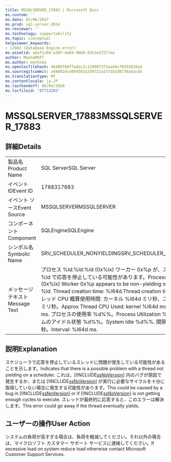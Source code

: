 ```yaml
---
title: MSSQLSERVER_17883 | Microsoft Docs
ms.custom: ''
ms.date: 03/06/2017
ms.prod: sql-server-2014
ms.reviewer: ''
ms.technology: supportability
ms.topic: conceptual
helpviewer_keywords:
- 17883 (Database Engine error)
ms.assetid: adaf1c04-e397-4a69-90b8-9353a37277ea
author: MashaMSFT
ms.author: mathoma
ms.openlocfilehash: 46488fb6f7adac2c1109871f2aad4c79352829ad
ms.sourcegitcommit: ad4d92dce894592a259721a1571b1d8736abacdb
ms.translationtype: MT
ms.contentlocale: ja-JP
ms.lasthandoff: 08/04/2020
ms.locfileid: "87713202"
---
```

# <a name="mssqlserver_17883"></a><span data-ttu-id="16c80-102">MSSQLSERVER_17883</span><span class="sxs-lookup"><span data-stu-id="16c80-102">MSSQLSERVER_17883</span></span>
    
## <a name="details"></a><span data-ttu-id="16c80-103">詳細</span><span class="sxs-lookup"><span data-stu-id="16c80-103">Details</span></span>  
  
|||  
|-|-|  
|<span data-ttu-id="16c80-104">製品名</span><span class="sxs-lookup"><span data-stu-id="16c80-104">Product Name</span></span>|<span data-ttu-id="16c80-105">SQL Server</span><span class="sxs-lookup"><span data-stu-id="16c80-105">SQL Server</span></span>|  
|<span data-ttu-id="16c80-106">イベント ID</span><span class="sxs-lookup"><span data-stu-id="16c80-106">Event ID</span></span>|<span data-ttu-id="16c80-107">17883</span><span class="sxs-lookup"><span data-stu-id="16c80-107">17883</span></span>|  
|<span data-ttu-id="16c80-108">イベント ソース</span><span class="sxs-lookup"><span data-stu-id="16c80-108">Event Source</span></span>|<span data-ttu-id="16c80-109">MSSQLSERVER</span><span class="sxs-lookup"><span data-stu-id="16c80-109">MSSQLSERVER</span></span>|  
|<span data-ttu-id="16c80-110">コンポーネント</span><span class="sxs-lookup"><span data-stu-id="16c80-110">Component</span></span>|<span data-ttu-id="16c80-111">SQLEngine</span><span class="sxs-lookup"><span data-stu-id="16c80-111">SQLEngine</span></span>|  
|<span data-ttu-id="16c80-112">シンボル名</span><span class="sxs-lookup"><span data-stu-id="16c80-112">Symbolic Name</span></span>|<span data-ttu-id="16c80-113">SRV_SCHEDULER_NONYIELDING</span><span class="sxs-lookup"><span data-stu-id="16c80-113">SRV_SCHEDULER_NONYIELDING</span></span>|  
|<span data-ttu-id="16c80-114">メッセージ テキスト</span><span class="sxs-lookup"><span data-stu-id="16c80-114">Message Text</span></span>|<span data-ttu-id="16c80-115">プロセス %ld:%ld:%ld (0x%lx) ワーカー 0x%p が、スケジューラ %ld で応答を停止している可能性があります。</span><span class="sxs-lookup"><span data-stu-id="16c80-115">Process %ld:%ld:%ld (0x%lx) Worker 0x%p appears to be non-yielding on Scheduler %ld.</span></span> <span data-ttu-id="16c80-116">Thread creation time: %I64d.</span><span class="sxs-lookup"><span data-stu-id="16c80-116">Thread creation time: %I64d.</span></span> <span data-ttu-id="16c80-117">スレッド CPU 概算使用時間: カーネル %I64d ミリ秒、ユーザー %I64d ミリ秒。</span><span class="sxs-lookup"><span data-stu-id="16c80-117">Approx Thread CPU Used: kernel %I64d ms, user %I64d ms.</span></span> <span data-ttu-id="16c80-118">プロセスの使用率 %d%%。</span><span class="sxs-lookup"><span data-stu-id="16c80-118">Process Utilization %d%%.</span></span> <span data-ttu-id="16c80-119">システムのアイドル状態 %d%%。</span><span class="sxs-lookup"><span data-stu-id="16c80-119">System Idle %d%%.</span></span> <span data-ttu-id="16c80-120">間隔: %I64d ミリ秒。</span><span class="sxs-lookup"><span data-stu-id="16c80-120">Interval: %I64d ms.</span></span>|  
  
## <a name="explanation"></a><span data-ttu-id="16c80-121">説明</span><span class="sxs-lookup"><span data-stu-id="16c80-121">Explanation</span></span>  
 <span data-ttu-id="16c80-122">スケジューラで応答を停止しているスレッドに問題が発生している可能性があることを示します。</span><span class="sxs-lookup"><span data-stu-id="16c80-122">Indicates that there is a possible problem with a thread not yielding on a scheduler.</span></span>  <span data-ttu-id="16c80-123">これは、[!INCLUDE[ssNoVersion](../../includes/ssnoversion-md.md)] 内のバグが原因で発生するか、または [!INCLUDE[ssNoVersion](../../includes/ssnoversion-md.md)] が実行に必要なサイクルを十分に取得していない場合に発生する可能性があります。</span><span class="sxs-lookup"><span data-stu-id="16c80-123">This could be caused by a bug in [!INCLUDE[ssNoVersion](../../includes/ssnoversion-md.md)] or if [!INCLUDE[ssNoVersion](../../includes/ssnoversion-md.md)] is not getting enough cycles to execute.</span></span>  <span data-ttu-id="16c80-124">スレッドが最終的に応答すると、このエラーは解決します。</span><span class="sxs-lookup"><span data-stu-id="16c80-124">This error could go away if the thread eventually yields.</span></span>  
  
## <a name="user-action"></a><span data-ttu-id="16c80-125">ユーザーの操作</span><span class="sxs-lookup"><span data-stu-id="16c80-125">User Action</span></span>  
 <span data-ttu-id="16c80-126">システムの負荷が高すぎる場合は、負荷を軽減してください。それ以外の場合は、マイクロソフト カスタマー サポート サービスに連絡してください。</span><span class="sxs-lookup"><span data-stu-id="16c80-126">If excessive load on system reduce load otherwise contact Microsoft Customer Support Services.</span></span>  
  
  
